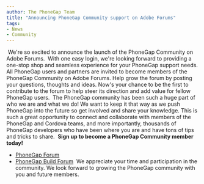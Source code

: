 ```yaml
---
author: The PhoneGap Team
title: "Announcing PhoneGap Community support on Adobe Forums"
tags:
- News
- Community
---
```

​
We're so excited to announce the launch of the PhoneGap Community on Adobe Forums.
​
With one easy login, we're looking forward to providing a one-stop shop and seamless experience for your PhoneGap support needs.
​
All PhoneGap users and partners are invited to become members of the PhoneGap Community on Adobe Forums. Help grow the forum by posting your questions, thoughts and ideas. Now's your chance to be the first to contribute to the forum to help steer its direction and add value for fellow PhoneGap users. 
​
The PhoneGap community has been such a huge part of who we are and what we do! We want to keep it that way as we push PhoneGap into the future so get involved and share your knowledge. This is such a great opportunity to connect and collaborate with members of the PhoneGap and Cordova teams, and more importantly, thousands of PhoneGap developers who have been where you are and have tons of tips and tricks to share.
​
**Sign up to become a PhoneGap Community member today!**
​
- [PhoneGap Forum](https://forums.adobe.com/community/phonegap)
- [PhoneGap Build Forum](https://forums.adobe.com/community/phonegap/build)
​
We appreciate your time and participation in the community. We look forward to growing the PhoneGap community with you and future members.
